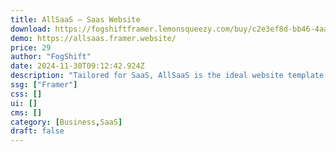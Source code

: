```yaml
---
title: AllSaaS — Saas Website
download: https://fogshiftframer.lemonsqueezy.com/buy/c2e3ef8d-bb46-4aa2-a1d0-d21964d2df9b
demo: https://allsaas.framer.website/
price: 29
author: "FogShift"
date: 2024-11-30T09:12:42.924Z
description: "Tailored for SaaS, AllSaaS is the ideal website template. Crafted for easy navigation, it ensures your software shines, offering a seamless showcase for your product. Elevate your SaaS game with AllSaaS—an immersive online experience awaits"
ssg: ["Framer"]
css: []
ui: []
cms: []
category: [Business,SaaS]
draft: false
---
```

